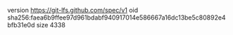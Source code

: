 version https://git-lfs.github.com/spec/v1
oid sha256:faea6b9ffee97d961bdabf940917014e586667a16dc13be5c80892e4bfb31e0d
size 4338
